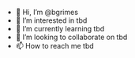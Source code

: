 - 👋 Hi, I’m @bgrimes
- 👀 I’m interested in tbd
- 🌱 I’m currently learning tbd
- 💞️ I’m looking to collaborate on tbd
- 📫 How to reach me tbd
